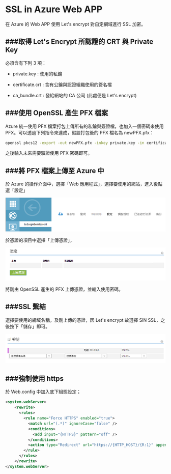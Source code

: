 # SSL in Azure Web APP

<script type="text/javascript" src="js/general.js"></script>

在 Azure 的 Web APP 使用 Let's encrypt 對自定網域進行 SSL 加密。

###取得 Let's Encrypt 所認證的 CRT 與 Private Key
---

必須含有下列 3 項：

* private.key : 使用的私鑰

* certificate.crt : 含有公鑰與認證組織使用的簽名檔

* ca_bundle.crt : 發給網站的 CA 公司 (此處便是 Let's encrypt)

###使用 OpenSSL 產生 PFX 檔案
---

Azure 統一使用 PFX 檔案打包上傳所有的私鑰與簽證檔，也加入一個密碼來使用 PFX。可以透過下列指令來達成，假設打包後的 PFX 檔名為 newPFX.pfx：

```Bash
openssl pkcs12 -export -out newPFX.pfx -inkey private.key -in certificate.crt -certfile ca_bundle.crt 
```

之後輸入未來需要驗證使用 PFX 密碼即可。

###將 PFX 檔案上傳至 Azure 中
---

於 Azure 的操作介面中，選擇「Web 應用程式」，選擇要使用的網站，進入後點選「設定」

![](../images/ssl_configure.png)

於憑證的項目中選擇「上傳憑證」，

![](../images/ssl_pfx.png)

將剛由 OpenSSL 產生的 PFX 上傳憑證，並輸入使用密碼。

###SSL 繫結
---

選擇要使用的網域名稱，及剛上傳的憑證，因 Let's encrypt 故選擇 SIN SSL，之後按下「儲存」即可。

![](../images/ssl_binding.png)

###強制使用 https
---

於 Web.config 中加入底下組態設定；

```Xml
<system.webServer>
    <rewrite>
      <rules>
        <rule name="Force HTTPS" enabled="true">
          <match url="(.*)" ignoreCase="false" />
          <conditions>
            <add input="{HTTPS}" pattern="off" />
          </conditions>
          <action type="Redirect" url="https://{HTTP_HOST}/{R:1}" appendQueryString="true" redirectType="Permanent" />
        </rule>
      </rules>
    </rewrite>
</system.webServer>      
```











